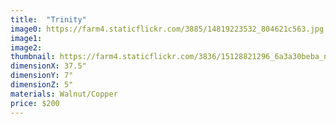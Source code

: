 ```yaml
---
title:  "Trinity"
image0: https://farm4.staticflickr.com/3885/14819223532_804621c563.jpg
image1:
image2:
thumbnail: https://farm4.staticflickr.com/3836/15128821296_6a3a30beba_n.jpg
dimensionX: 37.5"
dimensionY: 7"
dimensionZ: 5"
materials: Walnut/Copper
price: $200
---
```


